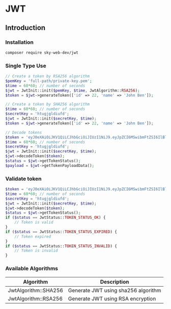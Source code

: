 # JWT

## Introduction

### Installation

```bash
composer require sky-web-dev/jwt
```

### Single Type Use

```php
// Create a token by RSA256 algorithm
$pemKey = 'full-path/private-key.pem';
$time = 60*60; // number of seconds
$jwt = JwtInit::init($pemKey, $time, JwtAlgorithm::RSA256);
$token = $jwt->generateToken(['id' => 22, 'name' => 'John Ben']);

// Create a token by SHA256 algorithm
$time = 60*60; // number of seconds
$secretKey = 'htugjgldiufd';
$jwt = JwtInit::init($secretKey, $time);
$token = $jwt->generateToken(['id' => 22, 'name' => 'John Ben']);

// Decode tokens
$token = 'eyJ0eXAiOiJKV1QiLCJhbGciOiJIUzI1NiJ9.eyJpZCI6MSwibmFtZSI6IlBldGFyIiwiZXhwIjoxNzQyODUwNDc2fQ.o5y2tT_TzFuNGMAy3anOxHROmhnXfbtsangECjUbumM';
$time = 60*60; // number of seconds
$secretKey = 'htugjgldiufd';
$jwt = JwtInit::init($secretKey, $time);
$jwt->decodeToken($token);
$status = $jwt->getTokenStatus();
$payload = $jwt->getTokenPayloadData();
```

### Validate token

```php
$token = 'eyJ0eXAiOiJKV1QiLCJhbGciOiJIUzI1NiJ9.eyJpZCI6MSwibmFtZSI6IlBldGFyIiwiZXhwIjoxNzQyODUwNDc2fQ.o5y2tT_TzFuNGMAy3anOxHROmhnXfbtsangECjUbumM';
$time = 60*60; // number of seconds
$secretKey = 'htugjgldiufd';
$jwt = JwtInit::init($secretKey, $time);
$jwt->decodeToken($token);
$status = $jwt->getTokenStatus();
if ($status == JwtStatus::TOKEN_STATUS_OK) {
    // Token is valid
}
if ($status == JwtStatus::TOKEN_STATUS_EXPIRED) {
    // Token expired
}
if ($status == JwtStatus::TOKEN_STATUS_INVALID) {
    // Token is invalid
}
```

### Available Algorithms

| Algorithm            | Description                         |
|----------------------|-------------------------------------|
| JwtAlgorithm::SHA256 | Generate JWT using sha256 algorithm |
| JwtAlgorithm::RSA256 | Generate JWT using RSA encryption   |
